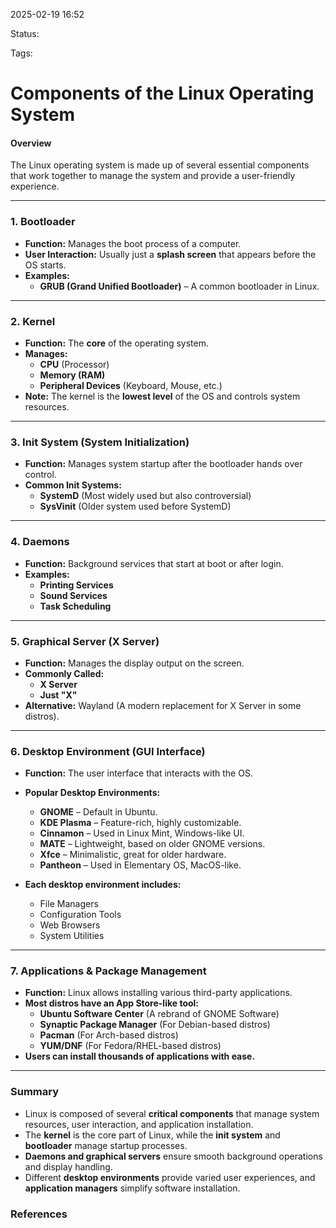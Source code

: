 2025-02-19 16:52

Status:

Tags:

# Components of the Linux Operating System

#### **Overview**

The Linux operating system is made up of several essential components that work together to manage the system and provide a user-friendly experience.

---

### **1. Bootloader**

- **Function:** Manages the boot process of a computer.
- **User Interaction:** Usually just a **splash screen** that appears before the OS starts.
- **Examples:**
    - **GRUB (Grand Unified Bootloader)** – A common bootloader in Linux.

---

### **2. Kernel**

- **Function:** The **core** of the operating system.
- **Manages:**
    - **CPU** (Processor)
    - **Memory (RAM)**
    - **Peripheral Devices** (Keyboard, Mouse, etc.)
- **Note:** The kernel is the **lowest level** of the OS and controls system resources.

---

### **3. Init System (System Initialization)**

- **Function:** Manages system startup after the bootloader hands over control.
- **Common Init Systems:**
    - **SystemD** (Most widely used but also controversial)
    - **SysVinit** (Older system used before SystemD)

---

### **4. Daemons**

- **Function:** Background services that start at boot or after login.
- **Examples:**
    - **Printing Services**
    - **Sound Services**
    - **Task Scheduling**

---

### **5. Graphical Server (X Server)**

- **Function:** Manages the display output on the screen.
- **Commonly Called:**
    - **X Server**
    - **Just "X"**
- **Alternative:** Wayland (A modern replacement for X Server in some distros).

---

### **6. Desktop Environment (GUI Interface)**

- **Function:** The user interface that interacts with the OS.
    
- **Popular Desktop Environments:**
    
    - **GNOME** – Default in Ubuntu.
    - **KDE Plasma** – Feature-rich, highly customizable.
    - **Cinnamon** – Used in Linux Mint, Windows-like UI.
    - **MATE** – Lightweight, based on older GNOME versions.
    - **Xfce** – Minimalistic, great for older hardware.
    - **Pantheon** – Used in Elementary OS, MacOS-like.
- **Each desktop environment includes:**
    
    - File Managers
    - Configuration Tools
    - Web Browsers
    - System Utilities

---

### **7. Applications & Package Management**

- **Function:** Linux allows installing various third-party applications.
- **Most distros have an App Store-like tool:**
    - **Ubuntu Software Center** (A rebrand of GNOME Software)
    - **Synaptic Package Manager** (For Debian-based distros)
    - **Pacman** (For Arch-based distros)
    - **YUM/DNF** (For Fedora/RHEL-based distros)
- **Users can install thousands of applications with ease.**

---

### **Summary**

- Linux is composed of several **critical components** that manage system resources, user interaction, and application installation.
- The **kernel** is the core part of Linux, while the **init system** and **bootloader** manage startup processes.
- **Daemons and graphical servers** ensure smooth background operations and display handling.
- Different **desktop environments** provide varied user experiences, and **application managers** simplify software installation.




### References
